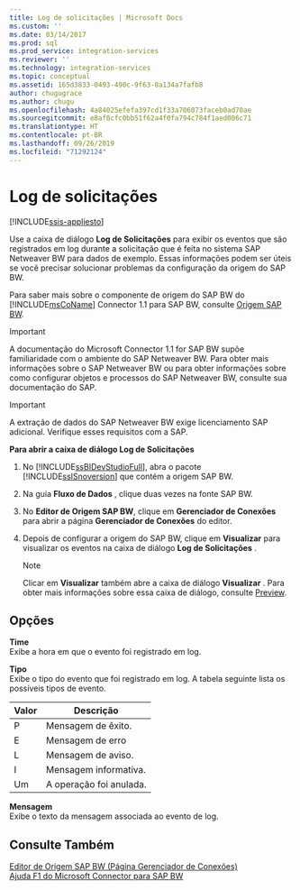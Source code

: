 ```yaml
---
title: Log de solicitações | Microsoft Docs
ms.custom: ''
ms.date: 03/14/2017
ms.prod: sql
ms.prod_service: integration-services
ms.reviewer: ''
ms.technology: integration-services
ms.topic: conceptual
ms.assetid: 165d3833-0493-490c-9f63-8a134a7fafb8
author: chugugrace
ms.author: chugu
ms.openlocfilehash: 4a84025efefa397cd1f33a706073faceb0ad70ae
ms.sourcegitcommit: e8af8cfc0bb51f62a4f0fa794c784f1aed006c71
ms.translationtype: HT
ms.contentlocale: pt-BR
ms.lasthandoff: 09/26/2019
ms.locfileid: "71292124"
---
```

# <a name="request-log"></a>Log de solicitações

[!INCLUDE[ssis-appliesto](../../includes/ssis-appliesto-ssvrpluslinux-asdb-asdw-xxx.md)]


  Use a caixa de diálogo **Log de Solicitações** para exibir os eventos que são registrados em log durante a solicitação que é feita no sistema SAP Netweaver BW para dados de exemplo. Essas informações podem ser úteis se você precisar solucionar problemas da configuração da origem do SAP BW.  
  
 Para saber mais sobre o componente de origem do SAP BW do [!INCLUDE[msCoName](../../includes/msconame-md.md)] Connector 1.1 para SAP BW, consulte [Origem SAP BW](../../integration-services/data-flow/sap-bw-source.md).  
  
> [!IMPORTANT]  
>  A documentação do Microsoft Connector 1.1 for SAP BW supõe familiaridade com o ambiente do SAP Netweaver BW. Para obter mais informações sobre o SAP Netweaver BW ou para obter informações sobre como configurar objetos e processos do SAP Netweaver BW, consulte sua documentação do SAP.  
  
> [!IMPORTANT]  
>  A extração de dados do SAP Netweaver BW exige licenciamento SAP adicional. Verifique esses requisitos com a SAP.  
  
 **Para abrir a caixa de diálogo Log de Solicitações**  
  
1.  No [!INCLUDE[ssBIDevStudioFull](../../includes/ssbidevstudiofull-md.md)], abra o pacote [!INCLUDE[ssISnoversion](../../includes/ssisnoversion-md.md)] que contém a origem SAP BW.  
  
2.  Na guia **Fluxo de Dados** , clique duas vezes na fonte SAP BW.  
  
3.  No **Editor de Origem SAP BW**, clique em **Gerenciador de Conexões** para abrir a página **Gerenciador de Conexões** do editor.  
  
4.  Depois de configurar a origem do SAP BW, clique em **Visualizar** para visualizar os eventos na caixa de diálogo **Log de Solicitações** .  
  
    > [!NOTE]  
    >  Clicar em **Visualizar** também abre a caixa de diálogo **Visualizar** . Para obter mais informações sobre essa caixa de diálogo, consulte [Preview](../../integration-services/data-flow/preview.md).  
  
## <a name="options"></a>Opções  
 **Time**  
 Exibe a hora em que o evento foi registrado em log.  
  
 **Tipo**  
 Exibe o tipo do evento que foi registrado em log. A tabela seguinte lista os possíveis tipos de evento.  
  
|Valor|Descrição|  
|-----------|-----------------|  
|P|Mensagem de êxito.|  
|E|Mensagem de erro|  
|L|Mensagem de aviso.|  
|I|Mensagem informativa.|  
|Um|A operação foi anulada.|  
  
 **Mensagem**  
 Exibe o texto da mensagem associada ao evento de log.  
  
## <a name="see-also"></a>Consulte Também  
 [Editor de Origem SAP BW &#40;Página Gerenciador de Conexões&#41;](../../integration-services/data-flow/sap-bw-source-editor-connection-manager-page.md)   
 [Ajuda F1 do Microsoft Connector para SAP BW](../../integration-services/microsoft-connector-for-sap-bw-f1-help.md)  
  
  
